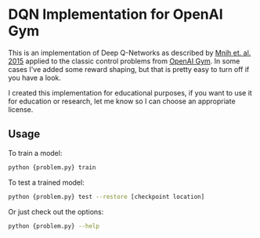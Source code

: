 # DQN Implementation for OpenAI Gym

This is an implementation of Deep Q-Networks as described by [Mnih et. al. 2015](https://storage.googleapis.com/deepmind-media/dqn/DQNNaturePaper.pdf) applied to the classic control problems from [OpenAI Gym](https://gym.openai.com/).  In some cases I've added some reward shaping, but that is pretty easy to turn off if you have a look.

I created this implementation for educational purposes, if you want to use it for education or research, let me know so I can choose an appropriate license.

## Usage
To train a model:
```bash
python {problem.py} train
```

To test a trained model:
```bash
python {problem.py} test --restore [checkpoint location]
```

Or just check out the options:
```bash
python {problem.py} --help
```
